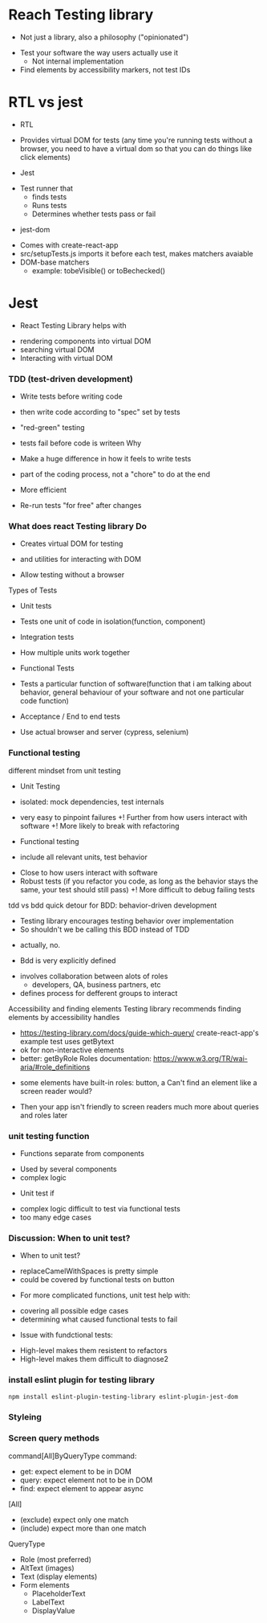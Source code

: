 # Reach Testing library

- Not just a library, also a philosophy ("opinionated")

* Test your software the way users actually use it
  - Not internal implementation
* Find elements by accessibility markers, not test IDs

# RTL vs jest

- RTL

* Provides virtual DOM for tests (any time you're running tests without a browser, you need to have a virtual dom so that you can do things like click elements)

- Jest

* Test runner that
  - finds tests
  - Runs tests
  - Determines whether tests pass or fail

- jest-dom

* Comes with create-react-app
* src/setupTests.js imports it before each test, makes matchers avaiable
* DOM-base matchers
  - example: tobeVisible() or toBechecked()

# Jest

- React Testing Library helps with

* rendering components into virtual DOM
* searching virtual DOM
* Interacting with virtual DOM

### TDD (test-driven development)

- Write tests before writing code

* then write code according to "spec" set by tests

- "red-green" testing

* tests fail before code is writeen
  Why

- Make a huge difference in how it feels to write tests

* part of the coding process, not a "chore" to do at the end

- More efficient

* Re-run tests "for free" after changes

### What does react Testing library Do

- Creates virtual DOM for testing

* and utilities for interacting with DOM

- Allow testing without a browser

Types of Tests

- Unit tests

* Tests one unit of code in isolation(function, component)

- Integration tests

* How multiple units work together

- Functional Tests

* Tests a particular function of software(function that i am talking about behavior, general behaviour of your software and not one particular code function)

- Acceptance / End to end tests

* Use actual browser and server (cypress, selenium)

### Functional testing

different mindset from unit testing

- Unit Testing

* isolated: mock dependencies, test internals

- very easy to pinpoint failures
  +! Further from how users interact with software
  +! More likely to break with refactoring

* Functional testing

- include all relevant units, test behavior

* Close to how users interact with software
* Robust tests (if you refactor you code, as long as the behavior stays the same, your test should still pass)
  +! More difficult to debug failing tests

tdd vs bdd
quick detour for BDD: behavior-driven development

- Testing library encourages testing behavior over implementation
- So shouldn't we be calling this BDD instead of TDD

* actually, no.

- Bdd is very explicitly defined

* involves collaboration between alots of roles
  - developers, QA, business partners, etc
* defines process for defferent groups to interact

Accessibility and finding elements
Testing library recommends finding elements by accessibility handles

- https://testing-library.com/docs/guide-which-query/
  create-react-app's example test uses getBytext
- ok for non-interactive elements
- better: getByRole
  Roles documentation: https://www.w3.org/TR/wai-aria/#role_definitions

* some elements have built-in roles: button, a
  Can't find an element like a screen reader would?

- Then your app isn't friendly to screen readers
  much more about queries and roles later

### unit testing function

- Functions separate from components

* Used by several components
* complex logic

- Unit test if

* complex logic difficult to test via functional tests
* too many edge cases

### Discussion: When to unit test?

- When to unit test?

* replaceCamelWithSpaces is pretty simple
* could be covered by functional tests on button

- For more complicated functions, unit test help with:

* covering all possible edge cases
* determining what caused functional tests to fail

- Issue with fundctional tests:

* High-level makes them resistent to refactors
* High-level makes them difficult to diagnose2

### install eslint plugin for testing library

`npm install eslint-plugin-testing-library eslint-plugin-jest-dom`

### Styleing

### Screen query methods

command[All]ByQueryType
command:

- get: expect element to be in DOM
- query: expect element not to be in DOM
- find: expect element to appear async

[All]

- (exclude) expect only one match
- (include) expect more than one match

QueryType

- Role (most preferred)
- AltText (images)
- Text (display elements)
- Form elements
  - PlaceholderText
  - LabelText
  - DisplayValue
